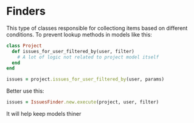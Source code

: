 # Finders

This type of classes responsible for collectiong items based on different conditions.
To prevent lookup methods in models like this: 

```ruby
class Project
  def issues_for_user_filtered_by(user, filter)
    # A lot of logic not related to project model itself
  end
end

issues = project.issues_for_user_filtered_by(user, params)
```

Better use this: 

```ruby
issues = IssuesFinder.new.execute(project, user, filter)
```

It will help keep models thiner
